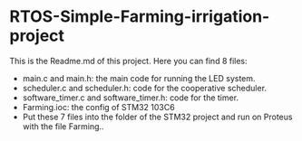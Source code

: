 # RTOS-Simple-Farming-irrigation-project
This is the Readme.md of this project. Here you can find 8 files:

- main.c and main.h: the main code for running the LED system.
- scheduler.c and scheduler.h: code for the cooperative scheduler.
- software_timer.c and software_timer.h: code for the timer.
- Farming.ioc: the config of STM32 103C6
- Put these 7 files into the folder of the STM32 project and run on Proteus with the file Farming..
